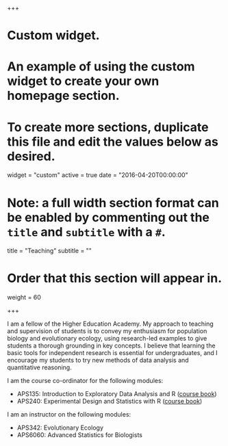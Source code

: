 +++
# Custom widget.
# An example of using the custom widget to create your own homepage section.
# To create more sections, duplicate this file and edit the values below as desired.
widget = "custom"
active = true
date = "2016-04-20T00:00:00"

# Note: a full width section format can be enabled by commenting out the `title` and `subtitle` with a `#`.
title = "Teaching"
subtitle = ""

# Order that this section will appear in.
weight = 60

+++

I am a fellow of the Higher Education Academy. My approach to teaching and supervision of students is to convey my enthusiasm for population biology and evolutionary ecology, using research-led examples to give students a thorough grounding in key concepts. I  believe that learning the basic tools for independent research is essential for undergraduates, and I encourage my students to try new methods of data analysis and quantitative reasoning.

I am the course co-ordinator for the following modules:

- APS135: Introduction to Exploratory Data Analysis and R ([course book](https://dzchilds.github.io/eda-for-bio/))
- APS240: Experimental Design and Statistics with R ([course book](https://dzchilds.github.io/stats-for-bio/))

I am an instructor on the following modules:

- APS342: Evolutionary Ecology
- APS6060: Advanced Statistics for Biologists



